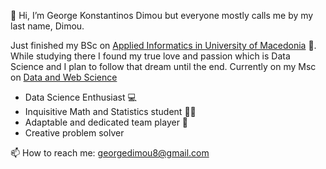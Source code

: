 👋 Hi, I’m George Konstantinos Dimou but everyone mostly calls me by my last name, Dimou.

Just finished my BSc on [Applied Informatics in University of Macedonia](https://www.uom.gr/en/dai) 🎊. While studying there I found my true love and passion which is Data Science and I plan to follow that dream until the end.
Currently on my Msc on [Data and Web Science](https://dws.csd.auth.gr/)

- Data Science Enthusiast 💻
- Inquisitive Math and Statistics student 👩‍🔬
- Adaptable and dedicated team player 🤝
- Creative problem solver

📫 How to reach me: georgedimou8@gmail.com

<!---
GeorgeKonstantinosDimou/GeorgeKonstantinosDimou is a ✨ special ✨ repository because its `README.md` (this file) appears on your GitHub profile.
You can click the Preview link to take a look at your changes.
--->

